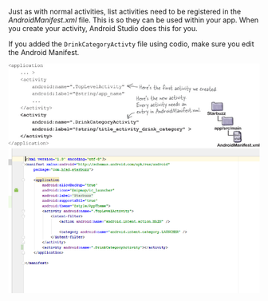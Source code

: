 Just as with normal activities, list activities need to be registered in the *AndroidManifest.xml* file. This is so they can be used within your app. When you create your activity, Android Studio does this for you.

If you added the `DrinkCategoryActivty` file using codio, make sure you edit the Android Manifest.

![](.guides/img/34.png)
![](.guides/img/AndroidManifest.PNG)